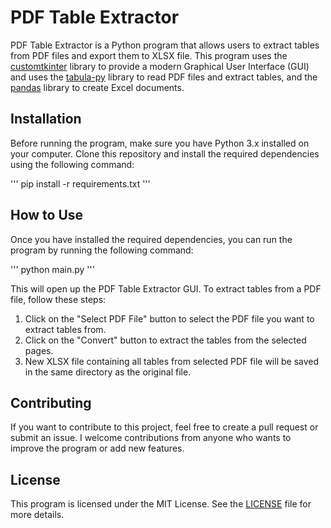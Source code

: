 # PDF Table Extractor

PDF Table Extractor is a Python program that allows users to extract tables from PDF files and export them to XLSX file. This program uses the [customtkinter](https://pypi.org/project/customtkinter/) library to provide a modern Graphical User Interface (GUI) and uses the [tabula-py](https://pypi.org/project/tabula-py/) library to read PDF files and extract tables, and the [pandas](https://pypi.org/project/pandas2/) library to create Excel documents.

## Installation

Before running the program, make sure you have Python 3.x installed on your computer. Clone this repository and install the required dependencies using the following command:

'''
pip install -r requirements.txt
'''

## How to Use
Once you have installed the required dependencies, you can run the program by running the following command:

'''
python main.py
'''

This will open up the PDF Table Extractor GUI. To extract tables from a PDF file, follow these steps:

1. Click on the "Select PDF File" button to select the PDF file you want to extract tables from.
2. Click on the "Convert" button to extract the tables from the selected pages.
3. New XLSX file containing all tables from selected PDF file will be saved in the same directory as the original file.

## Contributing
If you want to contribute to this project, feel free to create a pull request or submit an issue. I welcome contributions from anyone who wants to improve the program or add new features.

## License
This program is licensed under the MIT License. See the [LICENSE](/LICENCE) file for more details.
